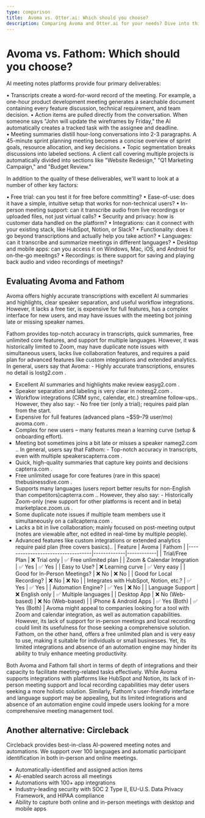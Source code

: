 ```yaml
---
type: comparison
title:  Avoma vs. Otter.ai: Which should you choose?
description: Comparing Avoma and Otter.ai for your needs? Dive into this article to evaluate both tools and discover an alternative, Circleback.
---
```


# Avoma vs. Fathom: Which should you choose?
AI meeting notes platforms provide four primary deliverables:

• Transcripts create a word-for-word record of the meeting. For example, a one-hour product development meeting generates a searchable document containing every feature discussion, technical requirement, and team decision.
• Action items are pulled directly from the conversation. When someone says "John will update the wireframes by Friday," the AI automatically creates a tracked task with the assignee and deadline.
• Meeting summaries distill hour-long conversations into 2-3 paragraphs. A 45-minute sprint planning meeting becomes a concise overview of sprint goals, resource allocation, and key decisions.
• Topic segmentation breaks discussions into labeled sections. A client call covering multiple projects is automatically divided into sections like "Website Redesign," "Q1 Marketing Campaign," and "Budget Review."

In addition to the quality of these deliverables, we'll want to look at a number of other key factors:

• Free trial: can you test it for free before committing?
• Ease-of-use: does it have a simple, intuitive setup that works for non-technical users?
• In-person meeting support: can it transcribe audio from live recordings or uploaded files, not just virtual calls?
• Security and privacy: how is customer data handled on the platform?
• Integrations: can it connect with your existing stack, like HubSpot, Notion, or Slack?
• Functionality: does it go beyond transcriptions and actually help you take action?
• Languages: can it transcribe and summarize meetings in different languages?
• Desktop and mobile apps: can you access it on Windows, Mac, iOS, and Android for on-the-go meeitngs?
• Recordings: is there support for saving and playing back audio and video recordings of meetings?
## Evaluating Avoma and Fathom
Avoma offers highly accurate transcriptions with excellent AI summaries and highlights, clear speaker separation, and useful workflow integrations. However, it lacks a free tier, is expensive for full features, has a complex interface for new users, and may have issues with the meeting bot joining late or missing speaker names.

Fathom provides top-notch accuracy in transcripts, quick summaries, free unlimited core features, and support for multiple languages. However, it was historically limited to Zoom, may have duplicate note issues with simultaneous users, lacks live collaboration features, and requires a paid plan for advanced features like custom integrations and extended analytics.
In general, users say that Avoma: - Highly accurate transcriptions, ensures no detail is lost​g2.com
.
- Excellent AI summaries and highlights make review easy​g2.com
.
- Speaker separation and labeling is very clear in notes​g2.com
.
- Workflow integrations (CRM sync, calendar, etc.) streamline follow-ups.. However, they also say: - No free tier (only a trial); requires paid plan from the start.
- Expensive for full features (advanced plans ~$59–79 user/mo)​avoma.com
.
- Complex for new users – many features mean a learning curve (setup & onboarding effort).
- Meeting bot sometimes joins a bit late or misses a speaker name​g2.com
..
In general, users say that Fathom: - Top-notch accuracy in transcripts, even with multiple speakers​capterra.com
.
- Quick, high-quality summaries that capture key points and decisions​capterra.com
.
- Free unlimited usage for core features (rare in this space)​thebusinessdive.com
.
- Supports many languages (users report better results for non-English than competitors)​capterra.com
.. However, they also say: - Historically Zoom-only (new support for other platforms is recent and in beta)​marketplace.zoom.us
.
- Some duplicate note issues if multiple team members use it simultaneously on a call​capterra.com
.
- Lacks a bit in live collaboration; mainly focused on post-meeting output (notes are viewable after, not edited in real-time by multiple people).
- Advanced features like custom integrations or extended analytics require paid plan (free covers basics)..
| Feature                           | Avoma       | Fathom     |
|-----------------------------------|-------------|------------|
| Trial/Free Plan                   | ❌ Trial only | ✅ Free unlimited plan |
| Zoom & Calendar Integration       | ✅ Yes       | ✅ Yes     |
| Easy to Use?                      | ❌ Learning curve | ✅ Very easy |
| Good for In-Person Meetings?      | ❌ No        | ❌ No      |
| Good for Local Recording?         | ❌ No        | ❌ No      |
| Integrates with HubSpot, Notion, etc.? | ✅ Yes | ✅ Yes     |
| Automation Engine?                | ✅ Yes       | ❌ No      |
| Language Support                  | ❌ English only | ✅ Multiple languages |
| Desktop App                       | ❌ No (Web-based) | ❌ No (Web-based) |
| iPhone & Android Apps             | ✅ Yes (Both) | ✅ Yes (Both) |
Avoma might appeal to companies looking for a tool with Zoom and calendar integration, as well as automation capabilities. However, its lack of support for in-person meetings and local recording could limit its usefulness for those seeking a comprehensive solution. Fathom, on the other hand, offers a free unlimited plan and is very easy to use, making it suitable for individuals or small businesses. Yet, its limited integrations and absence of an automation engine may hinder its ability to truly enhance meeting productivity.

Both Avoma and Fathom fall short in terms of depth of integrations and their capacity to facilitate meeting-related tasks effectively. While Avoma supports integrations with platforms like HubSpot and Notion, its lack of in-person meeting support and local recording capabilities may deter users seeking a more holistic solution. Similarly, Fathom's user-friendly interface and language support may be appealing, but its limited integrations and absence of an automation engine could impede users looking for a more comprehensive meeting management tool.
## Another alternative: Circleback
Circleback provides best-in-class AI-powered meeting notes and automations. We support over 100 languages and automatic participant identification in both in-person and online meetings.


* Automatically-identified and assigned action items
* AI-enabled search across all meetings
* Automations with 100+ app integrations
* Industry-leading security with SOC 2 Type II, EU-U.S. Data Privacy Framework, and HIPAA compliance
* Ability to capture both online and in-person meetings with desktop and mobile apps